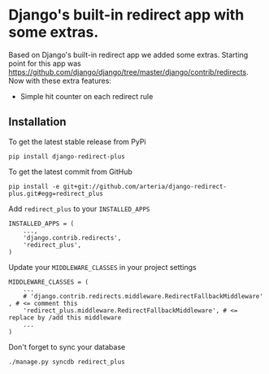 Django's built-in redirect app with some extras.
============

Based on Django's built-in redirect app we added some extras. 
Starting point for this app was https://github.com/django/django/tree/master/django/contrib/redirects. Now with these extra features:

* Simple hit counter on each redirect rule

Installation
------------

To get the latest stable release from PyPi

    pip install django-redirect-plus

To get the latest commit from GitHub

    pip install -e git+git://github.com/arteria/django-redirect-plus.git#egg=redirect_plus




Add ``redirect_plus`` to your ``INSTALLED_APPS``

    INSTALLED_APPS = (
        ...,
        'django.contrib.redirects',
        'redirect_plus',
    )


Update your ``MIDDLEWARE_CLASSES`` in your project settings 
	
	MIDDLEWARE_CLASSES = (
	    ...
	    # 'django.contrib.redirects.middleware.RedirectFallbackMiddleware' , # <= comment this 
		'redirect_plus.middleware.RedirectFallbackMiddleware', # <= replace by /add this middleware
		...
	)

  

Don't forget to sync your database


    ./manage.py syncdb redirect_plus

 


 